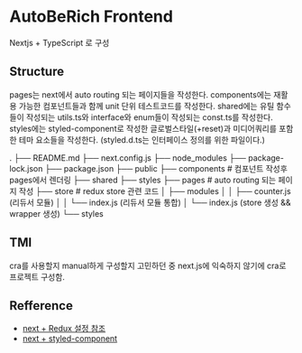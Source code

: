 # AutoBeRich Frontend

Nextjs + TypeScript 로 구성

## Structure

pages는 next에서 auto routing 되는 페이지들을 작성한다.
components에는 재활용 가능한 컴포넌트들과 함께 unit 단위 테스트코드를 작성한다.
shared에는 유틸 함수들이 작성되는 utils.ts와 interface와 enum들이 작성되는 const.ts를 작성한다.
styles에는 styled-component로 작성한 글로벌스타일(+reset)과 미디어쿼리를 포함한 테마 요소들을 작성한다. (styled.d.ts는 인터페이스 정의를 위한 파일이다.)

.
├── README.md
├── next.config.js
├── node_modules
├── package-lock.json
├── package.json
├── public
├── components # 컴포넌트 작성후 pages에서 렌더링
├── shared
├── styles
├── pages # auto routing 되는 페이지 작성
├── store # redux store 관련 코드
│ ├── modules
│ │ ├── counter.js (리듀서 모듈)
│ │ └── index.js (리듀서 모듈 통합)
│ └── index.js (store 생성 && wrapper 생성)
└── styles

## TMI

cra를 사용할지 manual하게 구성할지 고민하던 중 next.js에 익숙하지 않기에 cra로 프로젝트 구성함.

## Refference

- [next + Redux 설정 참조](https://lemontia.tistory.com/988)
- [next + styled-component](https://velog.io/@danmin20/Next.js-Typescript-Styled-component-%EC%89%BD%EA%B2%8C-%EA%B5%AC%EC%B6%95%ED%95%98%EA%B8%B0)
